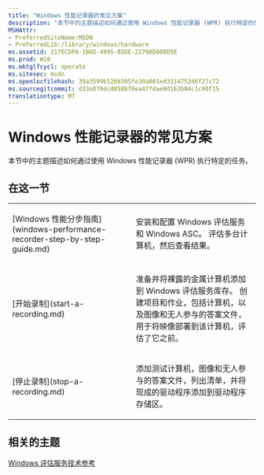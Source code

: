 ```yaml
---
title: "Windows 性能记录器的常见方案"
description: "本节中的主题描述如何通过使用 Windows 性能记录器 (WPR) 执行特定的任务。"
MSHAttr:
- PreferredSiteName:MSDN
- PreferredLib:/library/windows/hardware
ms.assetid: 217ECDF0-1B6D-4995-85DE-22708D608D5E
ms.prod: W10
ms.mktglfcycl: operate
ms.sitesec: msdn
ms.openlocfilehash: 39a3599b12bb305fe30a001ed3314753d6f27c72
ms.sourcegitcommit: d33e870dc4850bf0ea47fdae0d163b04c1c90f15
translationtype: MT
---
```

# <a name="windows-performance-recorder-common-scenarios"></a>Windows 性能记录器的常见方案


本节中的主题描述如何通过使用 Windows 性能记录器 (WPR) 执行特定的任务。

## <a name="in-this-section"></a>在这一节


<table>
<colgroup>
<col width="50%" />
<col width="50%" />
</colgroup>
<tbody>
<tr class="odd">
<td><p>[Windows 性能分步指南](windows-performance-recorder-step-by-step-guide.md)</p></td>
<td><p>安装和配置 Windows 评估服务和 Windows ASC。 评估多台计算机，然后查看结果。</p></td>
</tr>
<tr class="even">
<td><p>[开始录制](start-a-recording.md)</p></td>
<td><p>准备并将裸露的金属计算机添加到 Windows 评估服务库存。 创建项目和作业，包括计算机，以及图像和无人参与的答案文件，用于将映像部署到该计算机，评估了它之前。</p></td>
</tr>
<tr class="odd">
<td><p>[停止录制](stop-a-recording.md)</p></td>
<td><p>添加测试计算机，图像和无人参与的答案文件，列出清单，并将现成的驱动程序添加到驱动程序存储区。</p></td>
</tr>
</tbody>
</table>

 

## <a name="related-topics"></a>相关的主题


[Windows 评估服务技术参考](../assessments/windows-assessment-services-technical-reference.md)

 

 








